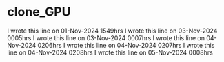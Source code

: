 # clone_GPU

I wrote this line on 01-Nov-2024 1549hrs
I wrote this line on 03-Nov-2024 0005hrs
I wrote this line on 03-Nov-2024 0007hrs
I wrote this line on 04-Nov-2024 0206hrs
I wrote this line on 04-Nov-2024 0207hrs
I wrote this line on 04-Nov-2024 0208hrs
I wrote this line on 05-Nov-2024 0008hrs
